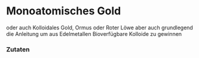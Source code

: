 # Monoatomisches Gold
oder auch Kolloidales Gold, Ormus oder Roter Löwe
aber auch grundlegend die Anleitung um aus Edelmetallen Bioverfügbare Kolloide zu gewinnen

### Zutaten

